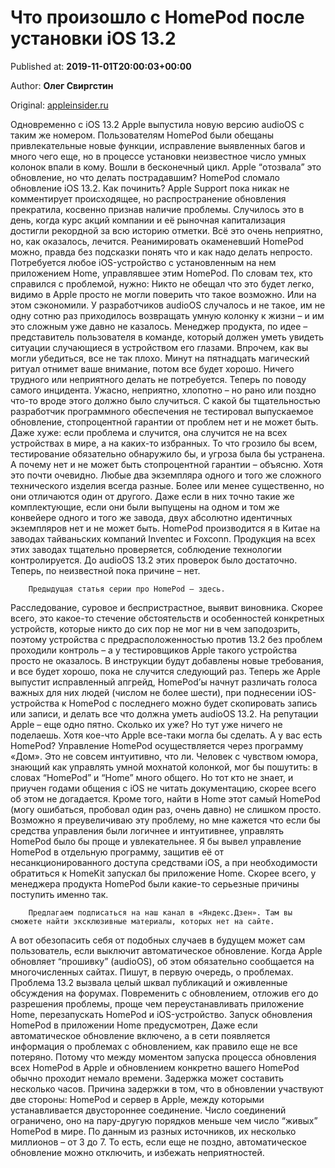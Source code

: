 
# Что произошло с HomePod после установки iOS 13.2

Published at: **2019-11-01T20:00:03+00:00**

Author: **Олег Свиргстин**

Original: [appleinsider.ru](https://appleinsider.ru/accessories/chto-proizoshlo-s-homepod-posle-ustanovki-ios-13-2.html)

Одновременно с iOS 13.2 Apple выпустила новую версию audioOS с таким же номером. Пользователям HomePod были обещаны привлекательные новые функции, исправление выявленных багов и много чего еще, но в процессе установки неизвестное число умных колонок впали в кому. Вошли в бесконечный цикл. Apple “отозвала” это обновление, но что делать пострадавшим?
HomePod сломало обновление iOS 13.2. Как починить?
Apple Support пока никак не комментирует происходящее, но распространение обновления прекратила, косвенно признав наличие проблемы. Случилось это в день, когда курс акций компании и её рыночная капитализация достигли рекордной за всю историю отметки. Всё это очень неприятно, но, как оказалось, лечится. Реанимировать окаменевший HomePod можно, правда без подсказки понять что и как надо делать непросто. Потребуется любое iOS-устройство с установленным на нем приложением Home, управлявшее этим HomePod. По словам тех, кто справился с проблемой, нужно:
Никто не обещал что это будет легко, видимо в Apple просто не могли поверить что такое возможно. Или на этом сэкономили. У разработчиков audioOS случалось и не такое, им не одну сотню раз приходилось возвращать умную колонку к жизни – и им это сложным уже давно не казалось. Менеджер продукта, по идее – представитель пользователя в команде, который должен уметь увидеть ситуации случающиеся в устройством его глазами. Впрочем, как вы могли убедиться, все не так плохо. Минут на пятнадцать магический ритуал отнимет ваше внимание, потом все будет хорошо. Ничего трудного или неприятного делать не потребуется.
Теперь по поводу самого инцидента. Ужасно, неприятно, хлопотно – но рано или поздно что-то вроде этого должно было случиться. С какой бы тщательностью разработчик программного обеспечения не тестировал выпускаемое обновление, стопроцентной гарантии от проблем нет и не может быть. Даже хуже: если проблема и случится, она случится не на всех устройствах в мире, а на каких-то избранных. То что грозило бы всем, тестирование обязательно обнаружило бы, и угроза была бы устранена. А почему нет и не может быть стопроцентной гарантии – объясню. Хотя это почти очевидно.
Любые два экземпляра одного и того же сложного технического изделия всегда разные. Более или менее существенно, но они отличаются один от другого. Даже если в них точно такие же комплектующие, если они были выпущены на одном и том же конвейере одного и того же завода, двух абсолютно идентичных экземпляров нет и не может быть. HomePod производится я в Китае на заводах тайваньских компаний Inventec и Foxconn. Продукция на всех этих заводах тщательно проверяется, соблюдение технологии контролируется. До audioOS 13.2 этих проверок было достаточно. Теперь, по неизвестной пока причине – нет.

        Предыдущая статья серии про HomePod – здесь.
      
Расследование, суровое и беспристрастное, выявит виновника. Скорее всего, это какое-то стечение обстоятельств и особенностей конкретных устройств, которые никто до сих пор не мог ни в чем заподозрить, поэтому устройства с предрасположенностью против 13.2 без проблем проходили контроль – а у тестировщиков Apple такого устройства просто не оказалось. В инструкции будут добавлены новые требования, и все будет хорошо, пока не случится следующий раз. Теперь же Apple выпустит исправленный апгрейд, HomePod’ы начнут различать голоса важных для них людей (числом не более шести), при поднесении iOS-устройства к HomePod с последнего можно будет скопировать запись или записи, и делать все что должна уметь audioOS 13.2. На репутации Apple – еще одно пятно. Сколько их уже? Но тут уже ничего не поделаешь. Хотя кое-что Apple все-таки могла бы сделать.
А у вас есть HomePod?
Управление HomePod осуществляется через программу «Дом». Это не совсем интуитивно, что ли. Человек с чувством юмора, знающий как управлять умной мохнатой колонкой, мог бы пошутить: в словах “HomePod” и “Home” много общего. Но тот кто не знает, и приучен годами общения с iOS не читать документацию, скорее всего об этом не догадается. Кроме того, найти в Home этот самый HomePod (могу ошибаться, пробовал один раз, очень давно) не слишком просто. Возможно я преувеличиваю эту проблему, но мне кажется что если бы средства управления были логичнее и интуитивнее, управлять HomePod было бы проще и увлекательнее. Я бы вывел управление HomePod в отдельную программу, защитив её от несанкционированного доступа средствами iOS, а при необходимости обратиться к НomeKit запускал бы приложение Home. Скорее всего, у менеджера продукта HomePod были какие-то серьезные причины поступить именно так.

        Предлагаем подписаться на наш канал в «Яндекс.Дзен». Там вы сможете найти эксклюзивные материалы, которых нет на сайте.
      
А вот обезопасить себя от подобных случаев в будущем может сам пользователь, если выключит автоматическое обновление. Когда Apple обновляет “прошивку” (audioOS), об этом обязательно сообщается на многочисленных сайтах. Пишут, в первую очередь, о проблемах. Проблема 13.2 вызвала целый шквал публикаций и оживленные обсуждения на форумах. Повременить с обновлением, отложив его до разрешения проблемы, проще чем переустанавливать приложение Home, перезапускать HomePod и iOS-устройство. Запуск обновления HomePod в приложении Home предусмотрен,
Даже если автоматическое обновление включено, а в сети появляется информация о проблемах с обновлением, как правило еще не все потеряно. Потому что между моментом запуска процесса обновления всех HomePod в Apple и обновлением конкретно вашего HomePod обычно проходит немало времени. Задержка может составить несколько часов. Причина задержки в том, что в обновлении участвуют две стороны: HomePod и сервер в Apple, между которыми устанавливается двустороннее соединение. Число соединений ограничено, оно на пару-другую порядков меньше чем число “живых” HomePod в мире. По данным из разных источников, их несколько миллионов – от 3 до 7. То есть, если еще не поздно, автоматическое обновление можно отключить, и избежать неприятностей.
